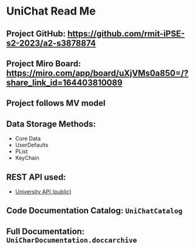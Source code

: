 #  UniChat Read Me

## Project GitHub: https://github.com/rmit-iPSE-s2-2023/a2-s3878874
## Project Miro Board: https://miro.com/app/board/uXjVMs0a850=/?share_link_id=164403810089
## Project follows MV model
## Data Storage Methods:
- Core Data
- UserDefaults
- PList
- KeyChain
## REST API used: 
- [University API (public)](http://universities.hipolabs.com/search?country=Australia)
## Code Documentation Catalog: `UniChatCatalog`
## Full Documentation: `UniCharDocumentation.doccarchive`
